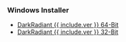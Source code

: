 <h3>Windows Installer</h3>
<ul>
  <li><a href="http://sourceforge.net/projects/darkradiant/files/darkradiant/{{ include.ver }}/darkradiant-{{ include.ver }}-x64.exe/download">DarkRadiant {{ include.ver }} 64-Bit</a></li>
  <li><a href="http://sourceforge.net/projects/darkradiant/files/darkradiant/{{ include.ver }}/darkradiant-{{ include.ver }}-x86.exe/download">DarkRadiant {{ include.ver }} 32-Bit</a></li>
</ul>